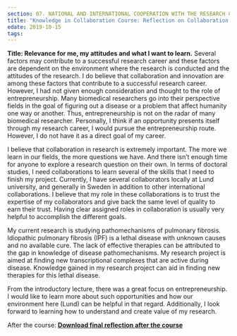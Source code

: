 ```yaml
---
section: 07. NATIONAL AND INTERNATIONAL COOPERATION WITH THE RESEARCH COMMUNITY
title: "Knowledge in Collaboration Course: Reflection on Collaboration and Entrepreneurship"
edate: 2019-10-15
tags:
---
```

**Title: Relevance for me, my attitudes and what I want to learn.**
Several factors may contribute to a successful research career and these factors are dependent on the environment where the research is conducted and the attitudes of the research. I do believe that collaboration and innovation are among these factors that contribute to a successful research career. However, I had not given enough consideration and thought to the role of entrepreneurship. Many biomedical researchers go into their perspective fields in the goal of figuring out a disease or a problem that affect humanity one way or another. Thus, entrepreneurship is not on the radar of many biomedical researcher. Personally, I think if an opportunity presents itself through my research career, I would pursue the entrepreneurship route. However, I do not have it as a direct goal of my career.

I believe that collaboration in research is extremely important. The more we learn in our fields, the more questions we have. And there isn’t enough time for anyone to explore a research question on their own. In terms of doctoral studies, I need collaborations to learn several of the skills that I need to finish my project. Currently, I have several collaborators locally at Lund university, and generally in Sweden in addition to other international collaborations. I believe that my role in these collaborations is to trust the expertise of my collaborators and give back the same level of quality to earn their trust. Having clear assigned roles in collaboration is usually very helpful to accomplish the different goals.

My current research is studying pathomechanisms of pulmonary fibrosis. Idiopathic pulmonary fibrosis (IPF) is a lethal disease with unknown causes and no available cure. The lack of effective therapies can be attributed to the gap in knowledge of disease pathomechanisms. My research project is aimed at finding new transcriptional complexes that are active during disease. Knowledge gained in my research project can aid in finding new therapies for this lethal disease. 

From the introductory lecture, there was a great focus on entrepreneurship. I would like to learn more about such opportunities and how our environment here (Lund) can be helpful in that regard. Additionally, I look forward to learning how to understand and create value of my research.

After the course: 
[**Download final reflection after the course**](/assets/files/Alsafadi_HN_Assignment%204.docx)